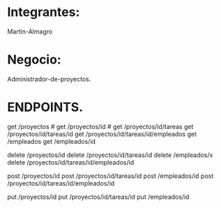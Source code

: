 # Integrantes:
Martin-Almagro

# Negocio:
Administrador-de-proyectos.

# ENDPOINTS. #
get /proyectos #
get /proyectos/id # 
get /proyectos/id/tareas
get /proyectos/id/tareas/id
get /proyectos/id/tareas/id/empleados
get /empleados
get /empleados/id

delete /proyectos/id
delete /proyectos/id/tareas/id
delete /empleados/x
delete /proyectos/id/tareas/id/empleados/id

post /proyectos/id
post /proyectos/id/tareas/id
post /empleados/id
post /proyectos/id/tareas/id/empleados/id

put /proyectos/id
put /proyectos/id/tareas/id
put /empleados/id
